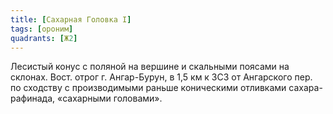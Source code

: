 ```yaml
---
title: [Сахарная Головка I]
tags: [ороним]
quadrants: [Ж2]
---
```


Лесистый конус с поляной на вершине и скальными поясами на склонах. Вост. отрог
г. Ангар-Бурун, в 1,5 км к ЗСЗ от Ангарского пер. по сходству с производимыми
раньше коническими отливками сахара-рафинада, «сахарными головами».
